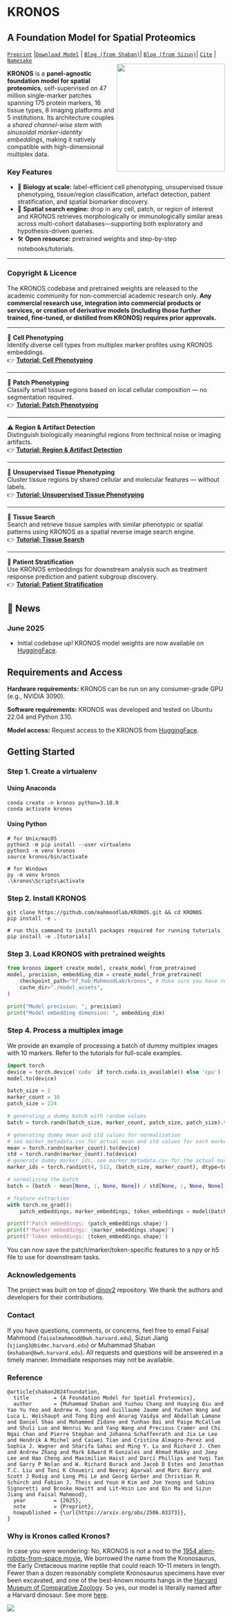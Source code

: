 KRONOS 
===========
## A Foundation Model for Spatial Proteomics 
[`Preprint`](https://arxiv.org/abs/2506.03373) |[`Download Model`](https://huggingface.co/MahmoodLab/kronos) | [`Blog (from Shaban)`](https://www.linkedin.com/pulse/kronos-foundation-model-spatial-proteomics-muhammad-shaban-hioge/)| [`Blog (from Sizun)`](https://www.linkedin.com/pulse/spatial-proteomics-gets-foundation-model-kronos-sizun-jiang-mp0xf/)|  [`Cite`](#Reference) |  [`Namesake`](#why-is-kronos-called-kronos) <br>
<img src="docs/kronos_1.jpg"  width="250px" align="right"/>

**KRONOS** is a **panel-agnostic foundation model for spatial proteomics**, self-supervised on 47 million single-marker patches spanning 175 protein markers, 16 tissue types, 8 imaging platforms and 5 institutions. Its architecture couples a *shared channel-wise stem* with *sinusoidal marker-identity embeddings*, making it natively compatible with high-dimensional multiplex data.

### Key Features
* 🔬 **Biology at scale:** label-efficient cell phenotyping, unsupervised tissue phenotyping, tissue/region classification, artefact detection, patient stratification, and spatial biomarker discovery.  
* 🔎 **Spatial search engine:** drop in any cell, patch, or region of interest and KRONOS retrieves morphologically or immunologically similar areas across multi-cohort databases—supporting both exploratory and hypothesis-driven queries.  
* 🛠️ **Open resource:** pretrained weights and step-by-step notebooks/tutorials.

---

### Copyright & Licence

The KRONOS codebase and pretrained weights are released to the academic community for non-commercial academic research only. **Any commercial research use, integration into commercial products or services, or creation of derivative models (including those further trained, fine-tuned, or distilled from KRONOS) requires prior approvals.**

---

🧬 **Cell Phenotyping**  
Identify diverse cell types from multiplex marker profiles using KRONOS embeddings.  
👉 [**Tutorial: Cell Phenotyping**](https://github.com/mahmoodlab/KRONOS/blob/main/tutorials/2%20-%20Cell-phenotyping.ipynb)

---

🧩 **Patch Phenotyping**  
Classify small tissue regions based on local cellular composition — no segmentation required.  
👉 [**Tutorial: Patch Phenotyping**](https://github.com/mahmoodlab/KRONOS/blob/main/tutorials/3%20-%20Patch-phenotyping.ipynb)

---

⚠️ **Region & Artifact Detection**  
Distinguish biologically meaningful regions from technical noise or imaging artifacts.  
👉 [**Tutorial: Region & Artifact Detection**](https://github.com/mahmoodlab/KRONOS/blob/main/tutorials/4%20-%20Region-and-artifact-detection.ipynb)

---

🧠 **Unsupervised Tissue Phenotyping**  
Cluster tissue regions by shared cellular and molecular features — without labels.  
👉 [**Tutorial: Unsupervised Tissue Phenotyping**](https://github.com/mahmoodlab/KRONOS/blob/main/tutorials/5%20-%20Unsupervised-tissue-phenotyping.ipynb)

---

🔎 **Tissue Search**  
Search and retrieve tissue samples with similar phenotypic or spatial patterns using KRONOS as a spatial reverse image search engine.  
👉 [**Tutorial: Tissue Search**](https://github.com/mahmoodlab/KRONOS/blob/main/tutorials/6%20-%20Tissue-search.ipynb)

---

🧪 **Patient Stratification**  
Use KRONOS embeddings for downstream analysis such as treatment response prediction and patient subgroup discovery.  
👉 [**Tutorial: Patient Stratification**](https://github.com/mahmoodlab/KRONOS/blob/main/tutorials/7%20-%20Patient-stratification.ipynb)


<!-- 
<img src="docs/kronos_applications.jpg" />
-->

## 📢 News

### June 2025

- Initial codebase up! KRONOS model weights are now available on [HuggingFace](https://huggingface.co/MahmoodLab/kronos).

## Requirements and Access

**Hardware requirements:** KRONOS can be run on any consumer-grade GPU (e.g., NVIDIA 3090). 

**Software requirements:** KRONOS was developed and tested on Ubuntu 22.04 and Python 3.10.

**Model access:**  Request access to the KRONOS from [HuggingFace](https://huggingface.co/MahmoodLab/kronos).

## Getting Started

### Step 1. Create a virtualenv
#### Using Anaconda
``` shell
conda create -n kronos python=3.10.0
conda activate kronos
```
#### Using Python
``` shell
# for Unix/macOS
python3 -m pip install --user virtualenv
python3 -m venv kronos
source kronos/bin/activate

# for Windows
py -m venv kronos
.\kronos\Scripts\activate
```
### Step 2. Install KRONOS
``` shell
git clone https://github.com/mahmoodlab/KRONOS.git && cd KRONOS
pip install -e .

# run this command to install packages required for running tutorials
pip install -e .[tutorials]
```


### Step 3. Load KRONOS with pretrained weights
```python
from kronos import create_model, create_model_from_pretrained
model, precision, embedding_dim = create_model_from_pretrained(
    checkpoint_path="hf_hub:MahmoodLab/kronos", # Make sure you have requested access on HuggingFace
    cache_dir="./model_assets",
)

print("Model precision: ", precision)
print("Model embedding dimension: ", embedding_dim)
```

### Step 4. Process a multiplex image

We provide an example of processing a batch of dummy multiplex images with 10 markers. Refer to the tutorials for full-scale examples. 

```python
import torch
device = torch.device('cuda' if torch.cuda.is_available() else 'cpu')
model.to(device)

batch_size = 2
marker_count = 10
patch_size = 224

# generating a dummy batch with random values
batch = torch.randn(batch_size, marker_count, patch_size, patch_size).to(device)

# generating dummy mean and std values for normalization
# see marker_metadata.csv for actual mean and std values for each marker ids
mean = torch.randn(marker_count).to(device)
std = torch.randn(marker_count).to(device)
# generate dummy marker ids, see marker_metadata.csv for the actual marker ids.
marker_ids = torch.randint(4, 512, (batch_size, marker_count), dtype=torch.int64).to(device)

# normalizing the batch
batch = (batch - mean[None, :, None, None]) / std[None, :, None, None]

# feature extraction
with torch.no_grad():
    patch_embeddings, marker_embeddings, token_embeddings = model(batch, marker_ids=marker_ids)

print(f'Patch embeddings: {patch_embeddings.shape}')
print(f'Marker embeddings: {marker_embeddings.shape}')
print(f'Token embeddings: {token_embeddings.shape}')
```
You can now save the patch/marker/token-specific features to a npy or h5 file to use for downstream tasks.

<!-- ### Cell Phenotyping Benchmarks

Performance comparison of KRONOS, DINO-v2, UNI, and CA-MAE across cHL, DLBCL-1, and DLBCL-2 datasets. <br>
Results are reported as mean ± standard deviation over four folds. Best results per dataset and metric are in bold.

---
| Dataset | Model   | F1-Score            | Balanced Accuracy   | Average Precision   | AUROC               |
| ------- | ------- | ------------------- | ------------------- | ------------------- | ------------------- |
| cHL     | DINO-v2 | 0.5493 ± 0.0160     | 0.6210 ± 0.0121     | 0.6217 ± 0.0119     | 0.9565 ± 0.0007     |
|         | UNI     | 0.4793 ± 0.0152     | 0.5570 ± 0.0136     | 0.5348 ± 0.0136     | 0.9377 ± 0.0020     |
|         | CA-MAE  | 0.4553 ± 0.0105     | 0.5331 ± 0.0123     | 0.4950 ± 0.0181     | 0.9271 ± 0.0048     |
|         | KRONOS  | **0.6807 ± 0.0066** | **0.7358 ± 0.0089** | **0.7614 ± 0.0084** | **0.9758 ± 0.0010** |
| DLBCL-1 | DINO-v2 | 0.1932 ± 0.0316     | 0.2664 ± 0.0201     | 0.2227 ± 0.0229     | 0.6623 ± 0.0161     |
|         | UNI     | 0.4073 ± 0.0529     | 0.5077 ± 0.0333     | 0.4584 ± 0.0530     | 0.8474 ± 0.0191     |
|         | CA-MAE  | 0.3992 ± 0.0498     | 0.5041 ± 0.0314     | 0.4518 ± 0.0472     | 0.8455 ± 0.0179     |
|         | KRONOS  | **0.6669 ± 0.0492** | **0.7402 ± 0.0309** | **0.7567 ± 0.0392** | **0.9638 ± 0.0045** |
| DLBCL-2 | DINO-v2 | 0.2045 ± 0.0077     | 0.2980 ± 0.0226     | 0.2432 ± 0.0103     | 0.6938 ± 0.0194     |
|         | UNI     | 0.4295 ± 0.0164     | 0.5511 ± 0.0377     | 0.4985 ± 0.0244     | 0.8759 ± 0.0190     |
|         | CA-MAE  | 0.4231 ± 0.0185     | 0.5503 ± 0.0368     | 0.4946 ± 0.0300     | 0.8748 ± 0.0193     |
|         | KRONOS  | **0.6912 ± 0.0162** | **0.7969 ± 0.0125** | **0.8007 ± 0.0462** | **0.9759 ± 0.0023** |

--- -->


### Acknowledgements

The project was built on top of [dinov2](https://github.com/facebookresearch/dinov2) repository. We thank the authors and developers for their contributions. 

### Contact

If you have questions, comments, or concerns, feel free to email Faisal Mahmood (`faisalmahmood@bwh.harvard.edu`), Sizun Jiang (`sjiang3@bidmc.harvard.edu`) or Muhammad Shaban (`mshaban@bwh.harvard.edu`). All requests and questions will be answered in a timely manner. Immediate responses may not be available.

### Reference 

```
@article{shaban2024foundation,
  title        = {A Foundation Model for Spatial Proteomics},
  author       = {Muhammad Shaban and Yuzhou Chang and Huaying Qiu and Yao Yu Yeo and Andrew H. Song and Guillaume Jaume and Yuchen Wang and Luca L. Weishaupt and Tong Ding and Anurag Vaidya and Abdallah Lamane and Daniel Shao and Mohammed Zidane and Yunhao Bai and Paige McCallum and Shuli Luo and Wenrui Wu and Yang Wang and Precious Cramer and Chi Ngai Chan and Pierre Stephan and Johanna Schaffenrath and Jia Le Lee and Hendrik A Michel and Caiwei Tian and Cristina Almagro-Perez and Sophia J. Wagner and Sharifa Sahai and Ming Y. Lu and Richard J. Chen and Andrew Zhang and Mark Edward M Gonzales and Ahmad Makky and Joey Lee and Hao Cheng and Maximilian Haist and Darci Phillips and Yuqi Tan and Garry P Nolan and W. Richard Burack and Jacob D Estes and Jonathan T.C. Liu and Toni K Choueiri and Neeraj Agarwal and Marc Barry and Scott J Rodig and Long Phi Le and Georg Gerber and Christian M. Schürch and Fabian J. Theis and Youn H Kim and Joe Yeong and Sabina Signoretti and Brooke Howitt and Lit-Hsin Loo and Qin Ma and Sizun Jiang and Faisal Mahmood},
  year         = {2025},
  note         = {Preprint},
  howpublished = {\url{https://arxiv.org/abs/2506.03373}},
}
```
### Why is Kronos called Kronos? 

In case you were wondering: No, KRONOS is not a nod to the [1954 alien-robots-from-space movie.](https://en.wikipedia.org/wiki/Kronos_(film)) We borrowed the name from the Kronosaurus, the Early Cretaceous marine reptile that could reach 10–11 meters in length. Fewer than a dozen reasonably complete Kronosaurus specimens have ever been excavated, and one of the best-known mounts hangs in the [Harvard Museum of Comparative Zoology](https://www.thecrimson.com/article/2019/11/7/kronostory/). So yes, our model is literally named after a Harvard dinosaur. See more [here](https://www.thecrimson.com/article/2019/11/7/kronostory/).

<img src=docs/joint_logo_1.jpg>
